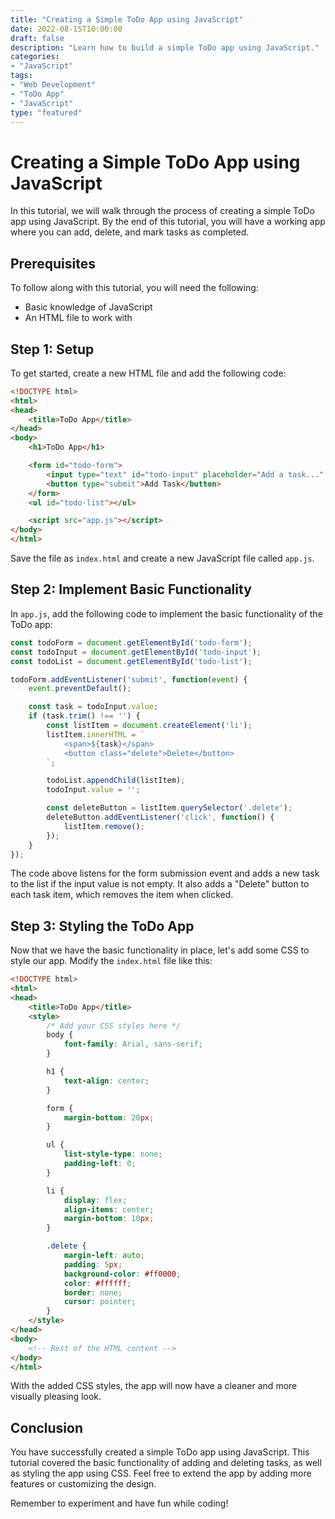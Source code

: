 ```yaml
--- 
title: "Creating a Simple ToDo App using JavaScript"
date: 2022-08-15T10:00:00
draft: false
description: "Learn how to build a simple ToDo app using JavaScript."
categories:
- "JavaScript"
tags:
- "Web Development"
- "ToDo App"
- "JavaScript"
type: "featured"
---
```


# Creating a Simple ToDo App using JavaScript

In this tutorial, we will walk through the process of creating a simple ToDo app using JavaScript. By the end of this tutorial, you will have a working app where you can add, delete, and mark tasks as completed.

## Prerequisites

To follow along with this tutorial, you will need the following:

- Basic knowledge of JavaScript
- An HTML file to work with

## Step 1: Setup

To get started, create a new HTML file and add the following code:

```html
<!DOCTYPE html>
<html>
<head>
    <title>ToDo App</title>
</head>
<body>
    <h1>ToDo App</h1>

    <form id="todo-form">
        <input type="text" id="todo-input" placeholder="Add a task..." required>
        <button type="submit">Add Task</button>
    </form>
    <ul id="todo-list"></ul>

    <script src="app.js"></script>
</body>
</html>
```

Save the file as `index.html` and create a new JavaScript file called `app.js`.

## Step 2: Implement Basic Functionality

In `app.js`, add the following code to implement the basic functionality of the ToDo app:

```javascript
const todoForm = document.getElementById('todo-form');
const todoInput = document.getElementById('todo-input');
const todoList = document.getElementById('todo-list');

todoForm.addEventListener('submit', function(event) {
    event.preventDefault();

    const task = todoInput.value;
    if (task.trim() !== '') {
        const listItem = document.createElement('li');
        listItem.innerHTML = `
            <span>${task}</span>
            <button class="delete">Delete</button>
        `;

        todoList.appendChild(listItem);
        todoInput.value = '';

        const deleteButton = listItem.querySelector('.delete');
        deleteButton.addEventListener('click', function() {
            listItem.remove();
        });
    }
});
```

The code above listens for the form submission event and adds a new task to the list if the input value is not empty. It also adds a "Delete" button to each task item, which removes the item when clicked.

## Step 3: Styling the ToDo App

Now that we have the basic functionality in place, let's add some CSS to style our app. Modify the `index.html` file like this:

```html
<!DOCTYPE html>
<html>
<head>
    <title>ToDo App</title>
    <style>
        /* Add your CSS styles here */
        body {
            font-family: Arial, sans-serif;
        }

        h1 {
            text-align: center;
        }

        form {
            margin-bottom: 20px;
        }

        ul {
            list-style-type: none;
            padding-left: 0;
        }

        li {
            display: flex;
            align-items: center;
            margin-bottom: 10px;
        }

        .delete {
            margin-left: auto;
            padding: 5px;
            background-color: #ff0000;
            color: #ffffff;
            border: none;
            cursor: pointer;
        }
    </style>
</head>
<body>
    <!-- Rest of the HTML content -->
</body>
</html>
```

With the added CSS styles, the app will now have a cleaner and more visually pleasing look.

## Conclusion

You have successfully created a simple ToDo app using JavaScript. This tutorial covered the basic functionality of adding and deleting tasks, as well as styling the app using CSS. Feel free to extend the app by adding more features or customizing the design.

Remember to experiment and have fun while coding!
